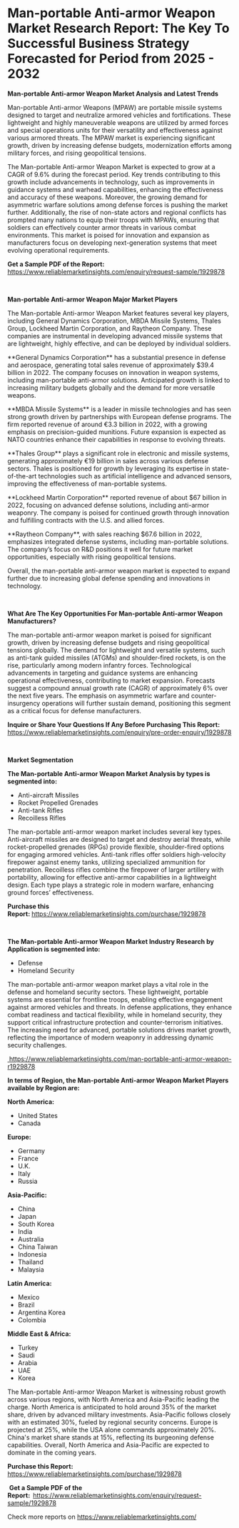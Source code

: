<p><h1>Man-portable Anti-armor Weapon Market Research Report: The Key To Successful Business Strategy Forecasted for Period from 2025 - 2032</h1></p><p><strong>Man-portable Anti-armor Weapon Market Analysis and Latest Trends</strong></p>
<p><p>Man-portable Anti-armor Weapons (MPAW) are portable missile systems designed to target and neutralize armored vehicles and fortifications. These lightweight and highly maneuverable weapons are utilized by armed forces and special operations units for their versatility and effectiveness against various armored threats. The MPAW market is experiencing significant growth, driven by increasing defense budgets, modernization efforts among military forces, and rising geopolitical tensions.</p><p>The Man-portable Anti-armor Weapon Market is expected to grow at a CAGR of 9.6% during the forecast period. Key trends contributing to this growth include advancements in technology, such as improvements in guidance systems and warhead capabilities, enhancing the effectiveness and accuracy of these weapons. Moreover, the growing demand for asymmetric warfare solutions among defense forces is pushing the market further. Additionally, the rise of non-state actors and regional conflicts has prompted many nations to equip their troops with MPAWs, ensuring that soldiers can effectively counter armor threats in various combat environments. This market is poised for innovation and expansion as manufacturers focus on developing next-generation systems that meet evolving operational requirements.</p></p>
<p><strong>Get a Sample PDF of the Report:&nbsp;</strong> <a href="https://www.reliablemarketinsights.com/enquiry/request-sample/1929878?utm_campaign=3291&utm_medium=2&utm_source=Github&utm_content=ia&utm_term=29032025&utm_id=man-portable-anti-armor-weapon">https://www.reliablemarketinsights.com/enquiry/request-sample/1929878</a></p>
<p>&nbsp;</p>
<p><strong>Man-portable Anti-armor Weapon Major Market Players</strong></p>
<p><p>The Man-portable Anti-armor Weapon Market features several key players, including General Dynamics Corporation, MBDA Missile Systems, Thales Group, Lockheed Martin Corporation, and Raytheon Company. These companies are instrumental in developing advanced missile systems that are lightweight, highly effective, and can be deployed by individual soldiers.</p><p>**General Dynamics Corporation** has a substantial presence in defense and aerospace, generating total sales revenue of approximately $39.4 billion in 2022. The company focuses on innovation in weapon systems, including man-portable anti-armor solutions. Anticipated growth is linked to increasing military budgets globally and the demand for more versatile weapons.</p><p>**MBDA Missile Systems** is a leader in missile technologies and has seen strong growth driven by partnerships with European defense programs. The firm reported revenue of around €3.3 billion in 2022, with a growing emphasis on precision-guided munitions. Future expansion is expected as NATO countries enhance their capabilities in response to evolving threats.</p><p>**Thales Group** plays a significant role in electronic and missile systems, generating approximately €19 billion in sales across various defense sectors. Thales is positioned for growth by leveraging its expertise in state-of-the-art technologies such as artificial intelligence and advanced sensors, improving the effectiveness of man-portable systems.</p><p>**Lockheed Martin Corporation** reported revenue of about $67 billion in 2022, focusing on advanced defense solutions, including anti-armor weaponry. The company is poised for continued growth through innovation and fulfilling contracts with the U.S. and allied forces.</p><p>**Raytheon Company**, with sales reaching $67.6 billion in 2022, emphasizes integrated defense systems, including man-portable solutions. The company’s focus on R&D positions it well for future market opportunities, especially with rising geopolitical tensions.</p><p>Overall, the man-portable anti-armor weapon market is expected to expand further due to increasing global defense spending and innovations in technology.</p></p>
<p>&nbsp;</p>
<p><strong>What Are The Key Opportunities For Man-portable Anti-armor Weapon Manufacturers?</strong></p>
<p><p>The man-portable anti-armor weapon market is poised for significant growth, driven by increasing defense budgets and rising geopolitical tensions globally. The demand for lightweight and versatile systems, such as anti-tank guided missiles (ATGMs) and shoulder-fired rockets, is on the rise, particularly among modern infantry forces. Technological advancements in targeting and guidance systems are enhancing operational effectiveness, contributing to market expansion. Forecasts suggest a compound annual growth rate (CAGR) of approximately 6% over the next five years. The emphasis on asymmetric warfare and counter-insurgency operations will further sustain demand, positioning this segment as a critical focus for defense manufacturers.</p></p>
<p><strong>Inquire or Share Your Questions If Any Before Purchasing This Report:</strong> <a href="https://www.reliablemarketinsights.com/enquiry/pre-order-enquiry/1929878?utm_campaign=3291&utm_medium=2&utm_source=Github&utm_content=ia&utm_term=29032025&utm_id=man-portable-anti-armor-weapon">https://www.reliablemarketinsights.com/enquiry/pre-order-enquiry/1929878</a></p>
<p>&nbsp;</p>
<p><strong>Market Segmentation</strong></p>
<p><strong>The Man-portable Anti-armor Weapon Market Analysis by types is segmented into:</strong></p>
<p><ul><li>Anti-aircraft Missiles</li><li>Rocket Propelled Grenades</li><li>Anti-tank Rifles</li><li>Recoilless Rifles</li></ul></p>
<p><p>The man-portable anti-armor weapon market includes several key types. Anti-aircraft missiles are designed to target and destroy aerial threats, while rocket-propelled grenades (RPGs) provide flexible, shoulder-fired options for engaging armored vehicles. Anti-tank rifles offer soldiers high-velocity firepower against enemy tanks, utilizing specialized ammunition for penetration. Recoilless rifles combine the firepower of larger artillery with portability, allowing for effective anti-armor capabilities in a lightweight design. Each type plays a strategic role in modern warfare, enhancing ground forces’ effectiveness.</p></p>
<p><strong>Purchase this Report:&nbsp;</strong><a href="https://www.reliablemarketinsights.com/purchase/1929878?utm_campaign=3291&utm_medium=2&utm_source=Github&utm_content=ia&utm_term=29032025&utm_id=man-portable-anti-armor-weapon">https://www.reliablemarketinsights.com/purchase/1929878</a></p>
<p>&nbsp;</p>
<p><strong>The Man-portable Anti-armor Weapon Market Industry Research by Application is segmented into:</strong></p>
<p><ul><li>Defense</li><li>Homeland Security</li></ul></p>
<p><p>The man-portable anti-armor weapon market plays a vital role in the defense and homeland security sectors. These lightweight, portable systems are essential for frontline troops, enabling effective engagement against armored vehicles and threats. In defense applications, they enhance combat readiness and tactical flexibility, while in homeland security, they support critical infrastructure protection and counter-terrorism initiatives. The increasing need for advanced, portable solutions drives market growth, reflecting the importance of modern weaponry in addressing dynamic security challenges.</p></p>
<p><a href="https://www.reliablemarketinsights.com/man-portable-anti-armor-weapon-r1929878?utm_campaign=3291&utm_medium=2&utm_source=Github&utm_content=ia&utm_term=29032025&utm_id=man-portable-anti-armor-weapon">&nbsp;https://www.reliablemarketinsights.com/man-portable-anti-armor-weapon-r1929878</a></p>
<p><strong>In terms of Region, the Man-portable Anti-armor Weapon Market Players available by Region are:</strong></p>
<p>
    <p> <strong> North America: </strong>
        <ul>
            <li>United States</li>
            <li>Canada</li>
        </ul>
        </p> 
    <p> <strong> Europe: </strong>
        <ul>
            <li>Germany</li>
            <li>France</li>
            <li>U.K.</li>
            <li>Italy</li>
            <li>Russia</li>
        </ul>
        </p> 
    <p> <strong> Asia-Pacific: </strong>
        <ul>
            <li>China</li>
            <li>Japan</li>
            <li>South Korea</li>
            <li>India</li>
            <li>Australia</li>
            <li>China Taiwan</li>
            <li>Indonesia</li>
            <li>Thailand</li>
            <li>Malaysia</li>
        </ul>
        </p> 
    <p> <strong> Latin America: </strong>
        <ul>
            <li>Mexico</li>
            <li>Brazil</li>
            <li>Argentina Korea</li>
            <li>Colombia</li>
        </ul>
        </p> 
    <p> <strong> Middle East & Africa: </strong>
        <ul>
            <li>Turkey</li>
            <li>Saudi</li>
            <li>Arabia</li>
            <li>UAE</li>
            <li>Korea</li>
        </ul>
    </p>
    </p>
<p><p>The Man-portable Anti-armor Weapon Market is witnessing robust growth across various regions, with North America and Asia-Pacific leading the charge. North America is anticipated to hold around 35% of the market share, driven by advanced military investments. Asia-Pacific follows closely with an estimated 30%, fueled by regional security concerns. Europe is projected at 25%, while the USA alone commands approximately 20%. China's market share stands at 15%, reflecting its burgeoning defense capabilities. Overall, North America and Asia-Pacific are expected to dominate in the coming years.</p></p>
<p><strong>Purchase this Report: </strong><a href="https://www.reliablemarketinsights.com/purchase/1929878?utm_campaign=3291&utm_medium=2&utm_source=Github&utm_content=ia&utm_term=29032025&utm_id=man-portable-anti-armor-weapon">https://www.reliablemarketinsights.com/purchase/1929878</a></p>
<p>&nbsp;<strong>Get a Sample PDF of the Report:&nbsp;&nbsp;</strong><a href="https://www.reliablemarketinsights.com/enquiry/request-sample/1929878?utm_campaign=3291&utm_medium=2&utm_source=Github&utm_content=ia&utm_term=29032025&utm_id=man-portable-anti-armor-weapon">https://www.reliablemarketinsights.com/enquiry/request-sample/1929878</a></p>
<p><strong></strong></p>
<p>Check more reports on <a href="https://www.reliablemarketinsights.com/?utm_campaign=3291&utm_medium=2&utm_source=Github&utm_content=ia&utm_term=29032025&utm_id=man-portable-anti-armor-weapon">https://www.reliablemarketinsights.com/</a></p>